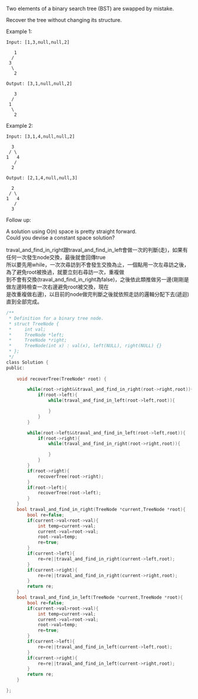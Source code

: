 Two elements of a binary search tree (BST) are swapped by mistake.

Recover the tree without changing its structure.

Example 1:
```
Input: [1,3,null,null,2]

   1
  /
 3
  \
   2

Output: [3,1,null,null,2]

   3
  /
 1
  \
   2
```
Example 2:
```
Input: [3,1,4,null,null,2]

  3
 / \
1   4
   /
  2

Output: [2,1,4,null,null,3]

  2
 / \
1   4
   /
  3
```
Follow up:

A solution using O(n) space is pretty straight forward.  
Could you devise a constant space solution?  

traval_and_find_in_right跟traval_and_find_in_left會做一次的判斷(走)，如果有任何一次發生node交換，最後就會回傳true  
所以要先用while，一次次尋訪到不會發生交換為止，一個點用一次左尋訪之後，為了避免root被換過，就要立刻右尋訪一次，重複做  
到不會有交換(traval_and_find_in_right為false)，之後依此類推做另一邊(剛剛是做左邊時檢查一次右邊避免root被交換，現在  
是改重複做右邊)，以目前的node做完判斷之後就依照走訪的邏輯分配下去(遞迴)直到全部完成。

```c
/**
 * Definition for a binary tree node.
 * struct TreeNode {
 *     int val;
 *     TreeNode *left;
 *     TreeNode *right;
 *     TreeNode(int x) : val(x), left(NULL), right(NULL) {}
 * };
 */
class Solution {
public:
    
    void recoverTree(TreeNode* root) {

        while(root->right&&traval_and_find_in_right(root->right,root)){
            if(root->left){
                while(traval_and_find_in_left(root->left,root)){

                }
            }
        }

        while(root->left&&traval_and_find_in_left(root->left,root)){
            if(root->right){
                while(traval_and_find_in_right(root->right,root)){

                }
            }
        }
        if(root->right){ 
            recoverTree(root->right);
        }
        if(root->left){
            recoverTree(root->left);
        }
    }
    bool traval_and_find_in_right(TreeNode *current,TreeNode *root){
        bool re=false;
        if(current->val<root->val){
            int temp=current->val;
            current->val=root->val;
            root->val=temp;
            re=true;
        }
        if(current->left){
            re=re||traval_and_find_in_right(current->left,root);
        }
        if(current->right){
            re=re||traval_and_find_in_right(current->right,root);
        }
        return re;
    }
    bool traval_and_find_in_left(TreeNode *current,TreeNode *root){
        bool re=false;
        if(current->val>root->val){
            int temp=current->val;
            current->val=root->val;
            root->val=temp;
            re=true;
        }
        if(current->left){
            re=re||traval_and_find_in_left(current->left,root);
        }
        if(current->right){
            re=re||traval_and_find_in_left(current->right,root);
        }
        return re;
    }

};

```

